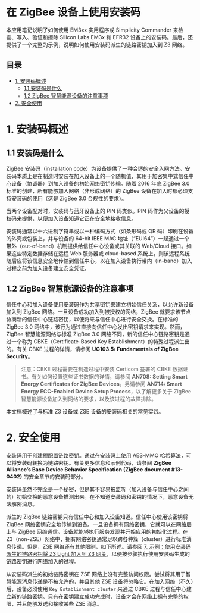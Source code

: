 # 在 ZigBee 设备上使用安装码 <!-- omit in toc -->

本应用笔记说明了如何使用 EM3xx 实用程序或 Simplicity Commander 来检查、写入、验证和擦除 Silicon Labs EM3x 和 EFR32 设备上的安装码。最后，还提供了一个完整的示例，说明如何使用安装码派生的链路密钥加入到 Z3 网络。

## 目录 <!-- omit in toc -->

- [1. 安装码概述](#1-安装码概述)
  - [1.1 安装码是什么](#11-安装码是什么)
  - [1.2 ZigBee 智慧能源设备的注意事项](#12-zigbee-智慧能源设备的注意事项)
- [2. 安全使用](#2-安全使用)

# 1. 安装码概述

## 1.1 安装码是什么

ZigBee 安装码（installation code）为设备提供了一种合适的安全入网方法。安装码本质上是在制造时安装在加入设备上的一个随机值，其用于加密集中式信任中心设备（协调器）到加入设备的初始网络密钥传输。随着 2016 年底 ZigBee 3.0 标准的创建，所有能够加入网络（非形成网络）的 ZigBee 设备在加入时都必须支持安装码的使用（这是 ZigBee 3.0 合规性的要求）。

当两个设备配对时，安装码与蓝牙设备上的 PIN 码类似。PIN 码作为父设备的授权码来提供，以便加入设备知道它正在安全地接收信息。

安装码通常以十六进制字符串或以一种编码方式（如条形码或 QR 码）印刷在设备的外壳或包装上，并与设备的 64-bit IEEE MAC 地址（“EUI64”）一起通过一个带外（out-of-band）机制提供给信任中心设备或其关联的 Web/Cloud 接口。如果这些特定数据存储在远程 Web 服务器或 cloud-based 系统上，则该远程系统随后应将该信息安全地传输到信任中心，以在加入设备执行带内（in-band）加入过程之前为加入设备建立安全凭证。

## 1.2 ZigBee 智慧能源设备的注意事项

信任中心和加入设备使用安装码作为共享密钥来建立初始信任关系，以允许新设备加入到 ZigBee 网络。一旦设备成功加入到被授权的网络，ZigBee 就要求该节点协商新的信任中心链路密钥，以便将来与信任中心进行安全交换。在标准的 ZigBee 3.0 网络中，该行为通过直接向信任中心发出密钥请求来实现。然而，ZigBee 智慧能源网络与标准 ZigBee 3.0 网络不同，新的信任中心链路密钥是通过一个称为 CBKE（Certificate-Based Key Establishment）的特殊过程派生出的。有关 CBKE 过程的详情，请参阅 **UG103.5: Fundamentals of ZigBee Security**。

> 注意：CBKE 过程需要在制造过程中安装 Certicom 签署的 CBKE 数据证书。有关如何设置这些证书数据的详情，请参阅 **AN708: Setting Smart Energy Certificates for ZigBee Devices**。另请参阅 **AN714: Smart Energy ECC-Enabled Device Setup Process**，以了解更多关于 ZigBee 智慧能源设备加入到网络的要求，以及该过程的故障排除。

本文档概述了与标准 Z3 设备或 ZSE 设备的安装码相关的常见实践。

# 2. 安全使用

安装码用于创建预配置链路密钥。通过在安装码上使用 AES-MMO 哈希算法，可以将安装码转换为链路密钥。有关更多信息和示例代码，请参阅 **ZigBee Alliance’s Base Device Behavior Specification (ZigBee document #13-0402)** 的安全章节的安装码部分。

安装码虽然不完全是一个秘密，但是其不容易被监听（加入设备与信任中心之间的）初始交换的恶意设备推测出来。在不知道安装码和密钥的情况下，恶意设备无法解密消息。

派生的 ZigBee 链路密钥只有信任中心和加入设备知道。信任中心使用该密钥将 ZigBee 网络密钥安全地传输到设备。一旦设备拥有网络密钥，它就可以在网络层上与 ZigBee 网络通信。设备就能够执行服务发现并开始应用的初始化过程。在 Z3（non-ZSE）网络中，拥有网络密钥通常足以跨各种簇（cluster）进行标准消息传递。但是，ZSE 网络还有其他限制，如下所述。请参阅 [7. 示例：使用安装码派生的链路密钥将 Z3 Light 加入到 Z3 网关]()，以便按步骤执行使用安装码生成的链路密钥进行网络加入的过程。

从安装码派生的初始链路密钥在 ZSE 网络上没有完整访问权限。尝试将其用于智慧能源消息传递是不被允许的，并且其他 ZSE 设备将忽略它。在加入网络（不久）后，设备必须使用 `Key Establishment cluster` 来通过 CBKE 过程与信任中心建立新的链路密钥。只有在密钥建立成功完成时，设备才会在网络上拥有完整的权限，并且能够发送和接收某些 ZSE 消息。
